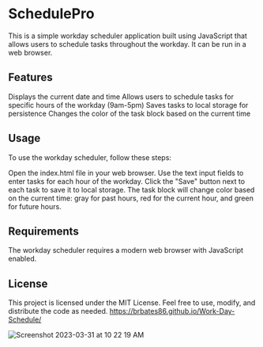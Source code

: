 # SchedulePro
This is a simple workday scheduler application built using JavaScript that allows users to schedule tasks throughout the workday. It can be run in a web browser.

## Features
Displays the current date and time
Allows users to schedule tasks for specific hours of the workday (9am-5pm)
Saves tasks to local storage for persistence
Changes the color of the task block based on the current time

## Usage
To use the workday scheduler, follow these steps:

Open the index.html file in your web browser.
Use the text input fields to enter tasks for each hour of the workday.
Click the "Save" button next to each task to save it to local storage.
The task block will change color based on the current time: gray for past hours, red for the current hour, and green for future hours.

## Requirements
The workday scheduler requires a modern web browser with JavaScript enabled.

## License
This project is licensed under the MIT License. Feel free to use, modify, and distribute the code as needed. https://brbates86.github.io/Work-Day-Schedule/


![Screenshot 2023-03-31 at 10 22 19 AM](https://user-images.githubusercontent.com/110508944/229162459-464482cc-487a-4af7-a751-227822ccfec3.png)
